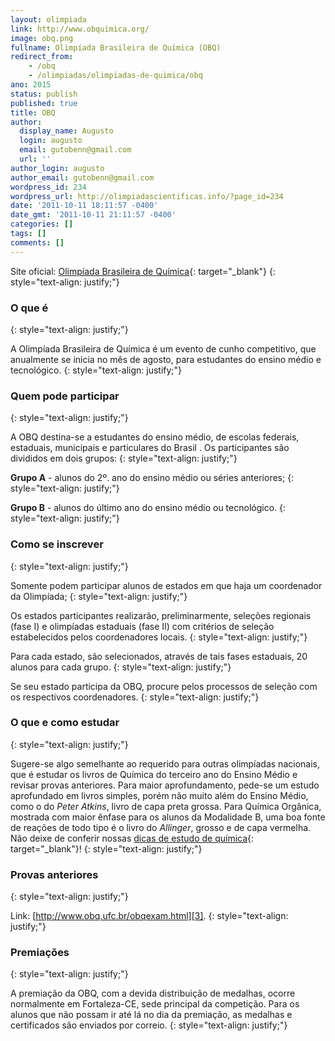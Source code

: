 ```yaml
---
layout: olimpiada 
link: http://www.obquimica.org/ 
image: obq.png 
fullname: Olimpíada Brasileira de Química (OBQ) 
redirect_from: 
    - /obq
    - /olimpiadas/olimpiadas-de-quimica/obq
ano: 2015
status: publish
published: true
title: OBQ
author:
  display_name: Augusto
  login: augusto
  email: gutobenn@gmail.com
  url: ''
author_login: augusto
author_email: gutobenn@gmail.com
wordpress_id: 234
wordpress_url: http://olimpiadascientificas.info/?page_id=234
date: '2011-10-11 18:11:57 -0400'
date_gmt: '2011-10-11 21:11:57 -0400'
categories: []
tags: []
comments: []
---
```


Site oficial: [Olimpíada Brasileira de Química][1]{: target="_blank"}
{: style="text-align: justify;"}



### **O que é**
{: style="text-align: justify;"}



A Olimpíada Brasileira de Química é um evento de cunho competitivo, que anualmente se inicia no mês de agosto, para estudantes do ensino médio e tecnológico.
{: style="text-align: justify;"}



### **Quem pode participar**
{: style="text-align: justify;"}



A OBQ destina-se a estudantes do ensino médio, de escolas federais, estaduais, municipais e particulares do Brasil . Os participantes são divididos em dois grupos:
{: style="text-align: justify;"}



**Grupo A** - alunos do 2º. ano do ensino médio ou séries anteriores;
{: style="text-align: justify;"}



**Grupo B** - alunos do último ano do ensino médio ou tecnológico.
{: style="text-align: justify;"}



### **Como se inscrever**
{: style="text-align: justify;"}



Somente podem participar alunos de estados em que haja um coordenador da Olimpíada;
{: style="text-align: justify;"}



Os estados participantes realizarão, preliminarmente, seleções regionais (fase I) e olimpíadas estaduais (fase II) com critérios de seleção estabelecidos pelos coordenadores locais.
{: style="text-align: justify;"}



Para cada estado, são selecionados, através de tais fases estaduais, 20 alunos para cada grupo.
{: style="text-align: justify;"}



Se seu estado participa da OBQ, procure pelos processos de seleção com os respectivos coordenadores.
{: style="text-align: justify;"}



### **O que e como estudar**
{: style="text-align: justify;"}



Sugere-se algo semelhante ao requerido para outras olimpíadas nacionais, que é estudar os livros de Química do terceiro ano do Ensino Médio e revisar provas anteriores. Para maior aprofundamento, pede-se um estudo
aprofundado em livros simples, porém não muito além do Ensino Médio, como o do *Peter Atkins*, livro de capa preta grossa. Para Química Orgânica, mostrada com maior ênfase para os alunos da Modalidade B, uma boa fonte de
reações de todo tipo é o livro do *Allinger*, grosso e de capa vermelha. Não deixe de conferir nossas [dicas de estudo de química][2]{: target="_blank"}!
{: style="text-align: justify;"}



### **Provas anteriores**
{: style="text-align: justify;"}



Link: [http://www.obq.ufc.br/obqexam.html][3].
{: style="text-align: justify;"}



### **Premiações**
{: style="text-align: justify;"}



A premiação da OBQ, com a devida distribuição de medalhas, ocorre normalmente em Fortaleza-CE, sede principal da competição. Para os alunos que não possam ir até lá no dia da premiação, as medalhas e certificados são
enviados por correio.
{: style="text-align: justify;"}





[1]: http://www.obquimica.org/
[2]: /estudo/quimica/ "dicas de estudo"
[3]: http://www.obq.ufc.br/obqexam.html

